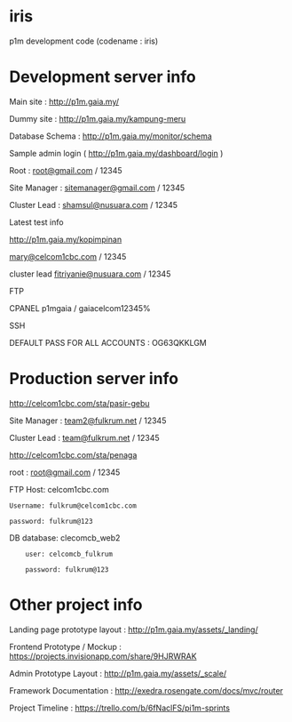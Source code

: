 iris
====
p1m development code (codename : iris)

Development server info
=============
Main site : http://p1m.gaia.my/

Dummy site : http://p1m.gaia.my/kampung-meru

Database Schema : http://p1m.gaia.my/monitor/schema

Sample admin login ( http://p1m.gaia.my/dashboard/login )

Root : root@gmail.com / 12345

Site Manager : sitemanager@gmail.com / 12345

Cluster Lead : shamsul@nusuara.com / 12345

Latest test info

http://p1m.gaia.my/kopimpinan

mary@celcom1cbc.com / 12345

cluster lead  fitriyanie@nusuara.com / 12345

FTP


CPANEL
p1mgaia / gaiacelcom12345%


SSH

DEFAULT PASS FOR ALL ACCOUNTS : OG63QKKLGM

Production server info
================
http://celcom1cbc.com/sta/pasir-gebu 

Site Manager : team2@fulkrum.net / 12345

Cluster Lead : team@fulkrum.net / 12345

http://celcom1cbc.com/sta/penaga

root : root@gmail.com / 12345

FTP
	Host: celcom1cbc.com
	
	Username: fulkrum@celcom1cbc.com
	
	password: fulkrum@123


DB
		database: clecomcb_web2
		
		user: celcomcb_fulkrum
		
		password: fulkrum@123



Other project info
=====

Landing page prototype layout : http://p1m.gaia.my/assets/_landing/

Frontend Prototype / Mockup : https://projects.invisionapp.com/share/9HJRWRAK

Admin Prototype Layout : http://p1m.gaia.my/assets/_scale/

Framework Documentation : http://exedra.rosengate.com/docs/mvc/router

Project Timeline : https://trello.com/b/6fNaclFS/pi1m-sprints






